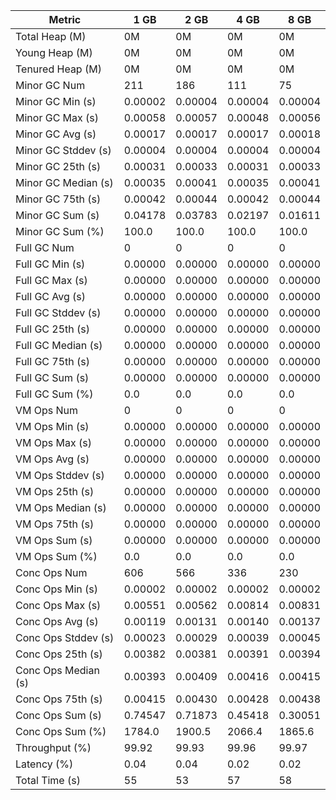 | Metric | 1 GB | 2 GB | 4 GB | 8 GB |
|------|----|----|----|----|
| Total Heap (M) | 0M | 0M | 0M | 0M |
| Young Heap (M) | 0M | 0M | 0M | 0M |
| Tenured Heap (M) | 0M | 0M | 0M | 0M |
| Minor GC Num | 211 | 186 | 111 | 75 |
| Minor GC Min (s) | 0.00002 | 0.00004 | 0.00004 | 0.00004 |
| Minor GC Max (s) | 0.00058 | 0.00057 | 0.00048 | 0.00056 |
| Minor GC Avg (s) | 0.00017 | 0.00017 | 0.00017 | 0.00018 |
| Minor GC Stddev (s) | 0.00004 | 0.00004 | 0.00004 | 0.00004 |
| Minor GC 25th (s) | 0.00031 | 0.00033 | 0.00031 | 0.00033 |
| Minor GC Median (s) | 0.00035 | 0.00041 | 0.00035 | 0.00041 |
| Minor GC 75th (s) | 0.00042 | 0.00044 | 0.00042 | 0.00044 |
| Minor GC Sum (s) | 0.04178 | 0.03783 | 0.02197 | 0.01611 |
| Minor GC Sum (%) | 100.0 | 100.0 | 100.0 | 100.0 |
| Full GC Num | 0 | 0 | 0 | 0 |
| Full GC Min (s) | 0.00000 | 0.00000 | 0.00000 | 0.00000 |
| Full GC Max (s) | 0.00000 | 0.00000 | 0.00000 | 0.00000 |
| Full GC Avg (s) | 0.00000 | 0.00000 | 0.00000 | 0.00000 |
| Full GC Stddev (s) | 0.00000 | 0.00000 | 0.00000 | 0.00000 |
| Full GC 25th (s) | 0.00000 | 0.00000 | 0.00000 | 0.00000 |
| Full GC Median (s) | 0.00000 | 0.00000 | 0.00000 | 0.00000 |
| Full GC 75th (s) | 0.00000 | 0.00000 | 0.00000 | 0.00000 |
| Full GC Sum (s) | 0.00000 | 0.00000 | 0.00000 | 0.00000 |
| Full GC Sum (%) | 0.0 | 0.0 | 0.0 | 0.0 |
| VM Ops Num | 0 | 0 | 0 | 0 |
| VM Ops Min (s) | 0.00000 | 0.00000 | 0.00000 | 0.00000 |
| VM Ops Max (s) | 0.00000 | 0.00000 | 0.00000 | 0.00000 |
| VM Ops Avg (s) | 0.00000 | 0.00000 | 0.00000 | 0.00000 |
| VM Ops Stddev (s) | 0.00000 | 0.00000 | 0.00000 | 0.00000 |
| VM Ops 25th (s) | 0.00000 | 0.00000 | 0.00000 | 0.00000 |
| VM Ops Median (s) | 0.00000 | 0.00000 | 0.00000 | 0.00000 |
| VM Ops 75th (s) | 0.00000 | 0.00000 | 0.00000 | 0.00000 |
| VM Ops Sum (s) | 0.00000 | 0.00000 | 0.00000 | 0.00000 |
| VM Ops Sum (%) | 0.0 | 0.0 | 0.0 | 0.0 |
| Conc Ops Num | 606 | 566 | 336 | 230 |
| Conc Ops Min (s) | 0.00002 | 0.00002 | 0.00002 | 0.00002 |
| Conc Ops Max (s) | 0.00551 | 0.00562 | 0.00814 | 0.00831 |
| Conc Ops Avg (s) | 0.00119 | 0.00131 | 0.00140 | 0.00137 |
| Conc Ops Stddev (s) | 0.00023 | 0.00029 | 0.00039 | 0.00045 |
| Conc Ops 25th (s) | 0.00382 | 0.00381 | 0.00391 | 0.00394 |
| Conc Ops Median (s) | 0.00393 | 0.00409 | 0.00416 | 0.00415 |
| Conc Ops 75th (s) | 0.00415 | 0.00430 | 0.00428 | 0.00438 |
| Conc Ops Sum (s) | 0.74547 | 0.71873 | 0.45418 | 0.30051 |
| Conc Ops Sum (%) | 1784.0 | 1900.5 | 2066.4 | 1865.6 |
| Throughput (%) | 99.92 | 99.93 | 99.96 | 99.97 |
| Latency (%) | 0.04 | 0.04 | 0.02 | 0.02 |
| Total Time (s) | 55 | 53 | 57 | 58 |
